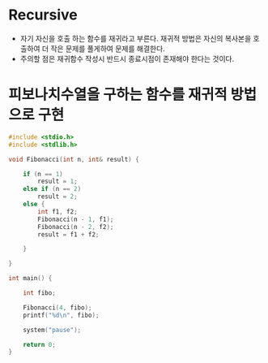 # Recursive
- 자기 자신을 호출 하는 함수를 재귀라고 부른다. 재귀적 방법은 자신의 복사본을 호출하여 더 작은 문제를 풀게하여 문제를 해결한다.
- 주의할 점은 재귀함수 작성시 반드시 종료시점이 존재해야 한다는 것이다.


# 피보나치수열을 구하는 함수를 재귀적 방법으로 구현
```c
#include <stdio.h>
#include <stdlib.h>

void Fibonacci(int n, int& result) {

	if (n == 1)
		result = 1;
	else if (n == 2)
		result = 2;
	else {
		int f1, f2;
		Fibonacci(n - 1, f1);
		Fibonacci(n - 2, f2);
		result = f1 + f2;

	}

}

int main() {

	int fibo;

	Fibonacci(4, fibo);
	printf("%d\n", fibo);

	system("pause");

	return 0;
}
```